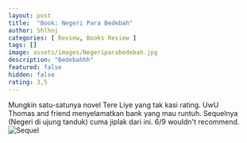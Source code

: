 ```yaml
---
layout: post
title:  "Book: Negeri Para Bedebah"
author: Shlhnj
categories: [ Review, Books Review ]
tags: []
image: assets/images/Negeriparabedebah.jpg
description: "Bedebahhh"
featured: false
hidden: false
rating: 3,5
---
```

Mungkin satu-satunya novel Tere Liye yang tak kasi rating. UwU <br>
Thomas and friend menyelamatkan bank yang mau runtuh. Sequelnya (Negeri di ujung tanduk) cuma jiplak dari ini. 6/9 wouldn't recommend.
![Sequel](/assets/images/Negeridiujungtanduk)
